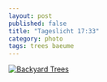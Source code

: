 ```yaml
---
layout: post
published: false
title: "Tageslicht 17:33"
category: photo
tags: trees baeume
---
```


[![Backyard Trees](http://40.media.tumblr.com/8429af75f944f48394a91c4542b085e6/tumblr_njzqsqp4Vv1rive1ro1_500.jpg)](http://dr3wh0.tumblr.com/post/111415117559/tageslicht-17-33 "View on Tumblr")